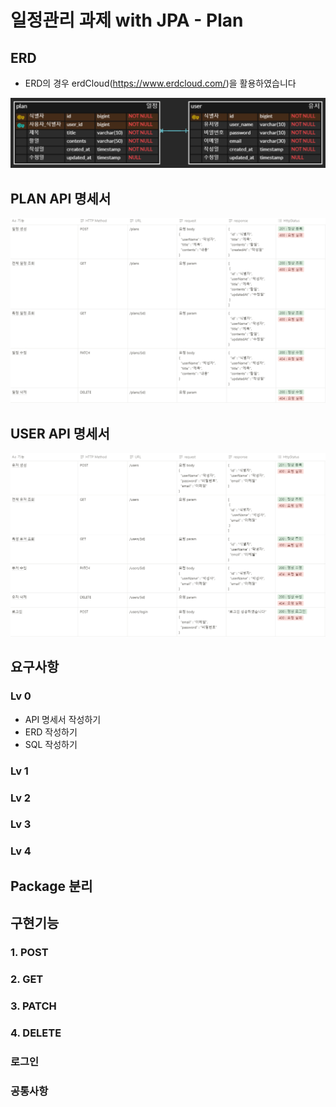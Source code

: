 # **일정관리 과제 with JPA - Plan**

## ERD
+ ERD의 경우 erdCloud(https://www.erdcloud.com/)을 활용하였습니다

![img_2.png](img.png)


## PLAN API 명세서
![img_3.png](img_1.png)

## USER API 명세서
![img_2.png](img_2.png)

## 요구사항

### Lv 0
+ API 명세서 작성하기
+ ERD 작성하기
+ SQL 작성하기

### Lv 1



### Lv 2



### Lv 3




### Lv 4



## Package 분리


## 구현기능

### 1. POST


### 2. GET


### 3. PATCH


### 4. DELETE


### 로그인


### 공통사항